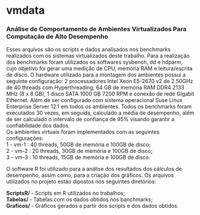 # vmdata

<h3> Análise de Comportamento de Ambientes Virtualizados Para Computação de Alto Desempenho </h3>

Esses arquivos são os scripts e dados analisados nos benchmarks realizados com os sistemas virtualizados deste trabalho.
Para a realização dos benchmarks foram utilizados os softwares sysbench, dd e hdparm, cujo objetivo foi gerar uma medição de CPU, memória RAM e leitura/escrita de disco. 
O hardware utilizado para a montagem dos ambientes possui a seguinte configuração: 2 processadores Intel Xeon E5-2670 v2 de 2.50GHz de 40 threads com Hyperthreading, 64 GB de memória RAM DDR4 2133 MHz (8 x 8 GB), 1 disco SATA 1000 GB 7200 RPM e conexão de rede Gigabit Ethernet. Além de ser configurado com sistema operacional Suse Linux Enterprise Server 12.1 em todos os ambientes.
Todos os benchmarks foram executados 30 vezes, em seguida, calculado a média de desempenho, além de ser calculado o intervalo de confiança de 95% visando garantir a confiabilidade dos dados.</br>
Os ambientes virtuais foram implementados com as seguintes configurações:</br>
  1 - vm-1 : 40 threads, 50GB de memória e 100GB de disco; </br>
  2 - vm-2 : 20 threads, 30GB de memória e 100GB de disco; </br>
  3 - vm-3 : 10 threads, 15GB de memória e 100GB de disco. </br>

O software R foi utilizado para a análise dos resultados dos cálculos de desempenho, assim como, para a criação dos gráficos. Os  arquivos utilizados no projeto estão dipostos nos seguintes diretórios:</br>

 <b> ScriptsR/ </b> - Scripts em R utilizados no trabalhos; </br>
 <b> Tabelas/ </b> - Tabelas com os dados obtidos nos banchmarks; </br>
 <b> Graficos/ </b> - Gráficos gerados a partir dos scripts e dos dados obtidos. </br>
